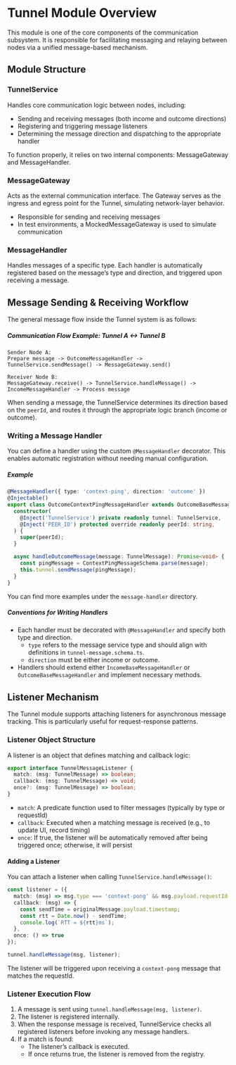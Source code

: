 # Tunnel Module Overview

This module is one of the core components of the communication subsystem. It is responsible for facilitating messaging and relaying between nodes via a unified message-based mechanism.

## Module Structure

### TunnelService

Handles core communication logic between nodes, including:

- Sending and receiving messages (both income and outcome directions)
- Registering and triggering message listeners
- Determining the message direction and dispatching to the appropriate handler



To function properly, it relies on two internal components: MessageGateway and MessageHandler.

### MessageGateway

Acts as the external communication interface. The Gateway serves as the ingress and egress point for the Tunnel, simulating network-layer behavior.

- Responsible for sending and receiving messages
- In test environments, a MockedMessageGateway is used to simulate communication

### MessageHandler

Handles messages of a specific type. Each handler is automatically registered based on the message’s type and direction, and triggered upon receiving a message.



## Message Sending & Receiving Workflow

The general message flow inside the Tunnel system is as follows:

##### Communication Flow Example: Tunnel A <-> Tunnel B

```
Sender Node A:
Prepare message -> OutcomeMessageHandler -> TunnelService.sendMessage() -> MessageGateway.send()

Receiver Node B:
MessageGateway.receive() -> TunnelService.handleMessage() -> IncomeMessageHandler -> Process message
```

When sending a message, the TunnelService determines its direction based on the `peerId`, and routes it through the appropriate logic branch (income or outcome).

### Writing a Message Handler

You can define a handler using the custom `@MessageHandler` decorator. This enables automatic registration without needing manual configuration.

##### Example

```ts
@MessageHandler({ type: 'context-ping', direction: 'outcome' })
@Injectable()
export class OutcomeContextPingMessageHandler extends OutcomeBaseMessageHandler {
  constructor(
    @Inject('TunnelService') private readonly tunnel: TunnelService,
    @Inject('PEER_ID') protected override readonly peerId: string,
  ) {
    super(peerId);
  }

  async handleOutcomeMessage(message: TunnelMessage): Promise<void> {
    const pingMessage = ContextPingMessageSchema.parse(message);
    this.tunnel.sendMessage(pingMessage);
  }
}
```

You can find more examples under the `message-handler` directory.

##### Conventions for Writing Handlers

- Each handler must be decorated with `@MessageHandler` and specify both type and direction.
  - `type` refers to the message service type and should align with definitions in `tunnel-message.schema.ts`.
  - `direction` must be either income or outcome.
- Handlers should extend either `IncomeBaseMessageHandler` or `OutcomeBaseMessageHandler` and implement necessary methods.

## Listener Mechanism

The Tunnel module supports attaching listeners for asynchronous message tracking. This is particularly useful for request-response patterns.

### Listener Object Structure

A listener is an object that defines matching and callback logic:

```ts
export interface TunnelMessageListener {
  match: (msg: TunnelMessage) => boolean;
  callback: (msg: TunnelMessage) => void;
  once?: (msg: TunnelMessage) => boolean;
}
```

- `match`: A predicate function used to filter messages (typically by type or requestId)
- `callback`: Executed when a matching message is received (e.g., to update UI, record timing)
- `once`: If true, the listener will be automatically removed after being triggered once; otherwise, it will persist

#### Adding a Listener

You can attach a listener when calling `TunnelService.handleMessage()`:

```ts
const listener = ({
  match: (msg) => msg.type === 'context-pong' && msg.payload.requestId === requestId,
  callback: (msg) => {
    const sendTime = originalMessage.payload.timestamp;
    const rtt = Date.now() - sendTime;
    console.log(`RTT = ${rtt}ms`);
  },
  once: () => true
});

tunnel.handleMessage(msg, listener);
```

The listener will be triggered upon receiving a `context-pong` message that matches the requestId.

### Listener Execution Flow

1. A message is sent using `tunnel.handleMessage(msg, listener)`.
2. The listener is registered internally.
3. When the response message is received, TunnelService checks all registered listeners before invoking any message handlers.
4. If a match is found:
   - The listener’s callback is executed.
   - If once returns true, the listener is removed from the registry.

